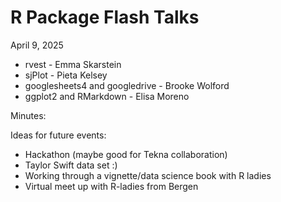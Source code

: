 # R Package Flash Talks
April 9, 2025

* rvest - Emma Skarstein
* sjPlot - Pieta Kelsey
* googlesheets4 and googledrive - Brooke Wolford
* ggplot2 and RMarkdown - Elisa Moreno

Minutes:

Ideas for future events:
- Hackathon (maybe good for Tekna collaboration)
- Taylor Swift data set :)
- Working through a vignette/data science book with R ladies
- Virtual meet up with R-ladies from Bergen


